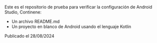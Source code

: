 Este es el repositorio de prueba para verificar la configuración de Android Studio,
Continene:
 - Un archivo README.md
 - Un proyecto en blanco de Android usando el lenguaje Kotlin

Publicado el 28/08/2024
